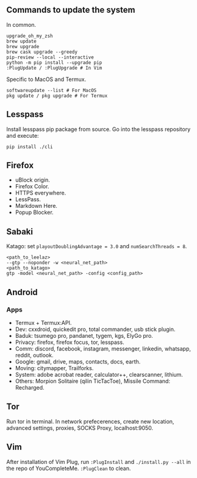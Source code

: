 ## Commands to update the system

In common.

```shell
upgrade_oh_my_zsh
brew update
brew upgrade
brew cask upgrade --greedy
pip-review --local --interactive
python -m pip install --upgrade pip
:PlugUpdate / :PlugUpgrade # In Vim
```

Specific to MacOS and Termux.

```
softwareupdate --list # For MacOS
pkg update / pkg upgrade # For Termux
```

## Lesspass

Install lesspass pip package from source. Go into the lesspass repository and execute:

```shell
pip install ./cli
```

## Firefox

- uBlock origin.
- Firefox Color.
- HTTPS everywhere.
- LessPass.
- Markdown Here.
- Popup Blocker.

## Sabaki

Katago: set `playoutDoublingAdvantage = 3.0` and `numSearchThreads = 8`.

```shell
<path_to_leelaz>
--gtp --noponder -w <neural_net_path>
<path_to_katago>
gtp -model <neural_net_path> -config <config_path>
```

## Android

### Apps

- Termux + Termux:API.
- Dev: cxxdroid, quickedit pro, total commander, usb stick plugin.
- Baduk: tsumego pro, pandanet, tygem, kgs, ElyGo pro.
- Privacy: firefox, firefox focus, tor, lesspass.
- Comm: discord, facebook, instagram, messenger, linkedin, whatsapp, reddit, outlook.
- Google: gmail, drive, maps, contacts, docs, earth.
- Moving: citymapper, Trailforks.
- System: adobe acrobat reader, calculator++, clearscanner, lithium.
- Others: Morpion Solitaire (qilin TicTacToe), Missile Command: Recharged.

## Tor

Run tor in terminal. In network prefecerences, create new location, advanced settings, proxies, SOCKS Proxy, localhost:9050.

## Vim

After installation of Vim Plug, run `:PlugInstall` and `./install.py --all` in the repo of YouCompleteMe. `:PlugClean` to clean.
